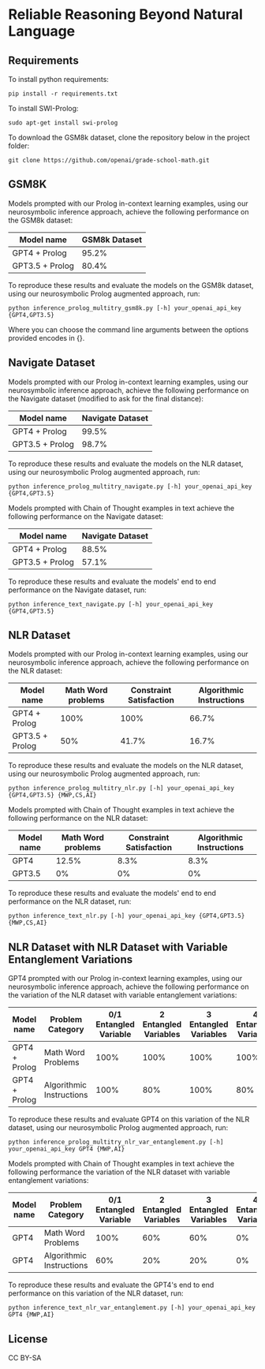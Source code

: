 
# Reliable Reasoning Beyond Natural Language


## Requirements

To install python requirements:

```setup
pip install -r requirements.txt
```

To install SWI-Prolog:
```setup
sudo apt-get install swi-prolog
```

To download the GSM8k dataset, clone the repository below in the project folder:
```
git clone https://github.com/openai/grade-school-math.git
```

## GSM8K

Models prompted with our Prolog in-context learning examples, using our neurosymbolic inference approach, achieve the following performance on the GSM8k dataset:

| Model name         | GSM8k Dataset | 
| ------------------ |---------------- | 
| GPT4 + Prolog      |     95.2%         |     
| GPT3.5 + Prolog    |     80.4%       | 

To reproduce these results and evaluate the models on the GSM8k dataset, using our neurosymbolic Prolog augmented approach, run:

```
python inference_prolog_multitry_gsm8k.py [-h] your_openai_api_key {GPT4,GPT3.5} 
```
Where you can choose the command line arguments between the options provided encodes in {}.

## Navigate Dataset


Models prompted with our Prolog in-context learning examples, using our neurosymbolic inference approach, achieve the following performance on the Navigate dataset (modified to ask for the final distance):

| Model name         | Navigate Dataset | 
| ------------------ |---------------- | 
| GPT4 + Prolog      |     99.5%         |     
| GPT3.5 + Prolog    |     98.7%       | 

To reproduce these results and evaluate the models on the NLR dataset, using our neurosymbolic Prolog augmented approach, run:

```
python inference_prolog_multitry_navigate.py [-h] your_openai_api_key {GPT4,GPT3.5} 
```

Models prompted with Chain of Thought examples in text achieve the following performance on the Navigate dataset:

| Model name         | Navigate Dataset | 
| ------------------ |---------------- | 
| GPT4 + Prolog      |     88.5%         |     
| GPT3.5 + Prolog    |     57.1%       | 

To reproduce these results and evaluate the models' end to end performance on the Navigate dataset, run:

```
python inference_text_navigate.py [-h] your_openai_api_key {GPT4,GPT3.5} 
```


## NLR Dataset

Models prompted with our Prolog in-context learning examples, using our neurosymbolic inference approach, achieve the following performance on the NLR dataset:

| Model name         | Math Word problems | Constraint Satisfaction | Algorithmic Instructions |
| ------------------ |---------------- | -------------- |-------------- |
| GPT4 + Prolog      |     100%         |     100%      |   66.7%    |
| GPT3.5 + Prolog    |     50%         |      41.7%     |   16.7%    |

To reproduce these results and evaluate the models on the NLR dataset, using our neurosymbolic Prolog augmented approach, run:

```
python inference_prolog_multitry_nlr.py [-h] your_openai_api_key {GPT4,GPT3.5} {MWP,CS,AI} 
```

Models prompted with Chain of Thought examples in text achieve the following performance on the NLR dataset:

| Model name         | Math Word problems | Constraint Satisfaction | Algorithmic Instructions |
| ------------------ |---------------- | -------------- |-------------- |
| GPT4       |     12.5%         |     8.3%      |  8.3%    |
| GPT3.5     |     0%         |      0%     |   0%    |

To reproduce these results and evaluate the models' end to end performance on the NLR dataset, run:

```
python inference_text_nlr.py [-h] your_openai_api_key {GPT4,GPT3.5} {MWP,CS,AI} 
```


## NLR Dataset with NLR Dataset with Variable Entanglement Variations

GPT4 prompted with our Prolog in-context learning examples, using our neurosymbolic inference approach, achieve the following performance on the variation of the NLR dataset with variable entanglement variations:

| Model name         |  Problem Category | 0/1 Entangled Variable | 2  Entangled Variables | 3  Entangled Variables | 4  Entangled Variables |
| ------------------ |------------------ | ---------------------- |---------------------- |---------------------- |---------------------- |
| GPT4 + Prolog      | Math Word Problems |  100% |   100%  | 100% |   100% |
| GPT4 + Prolog      | Algorithmic Instructions |  100% |   80%  | 100% |   80% |

To reproduce these results and evaluate GPT4 on this variation of the NLR dataset, using our neurosymbolic Prolog augmented approach, run:

```
python inference_prolog_multitry_nlr_var_entanglement.py [-h] your_openai_api_key GPT4 {MWP,AI} 
```

Models prompted with Chain of Thought examples in text achieve the following performance the variation of the NLR dataset with variable entanglement variations:


| Model name         |  Problem Category | 0/1 Entangled Variable | 2  Entangled Variables | 3  Entangled Variables | 4  Entangled Variables |
| ------------------ |------------------ | ---------------------- |---------------------- |---------------------- |---------------------- |
| GPT4      | Math Word Problems |  100% |   60%  | 60% |   0% |
| GPT4    | Algorithmic Instructions |  60% |   20%  | 20% |   0% |

To reproduce these results and evaluate the GPT4's end to end performance on this variation of the NLR dataset, run:

```
python inference_text_nlr_var_entanglement.py [-h] your_openai_api_key GPT4 {MWP,AI} 
```



## License

CC BY-SA
